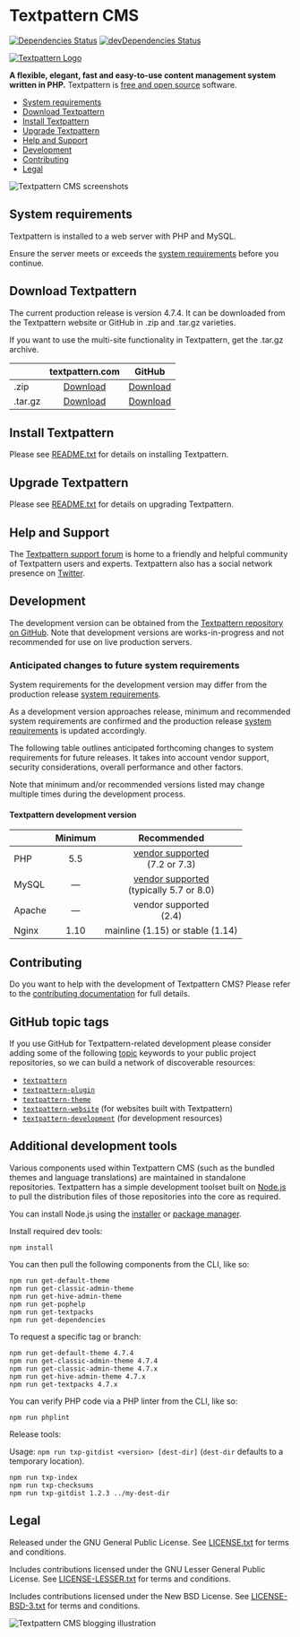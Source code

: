 # Textpattern CMS

[![Dependencies Status](https://david-dm.org/textpattern/textpattern/status.svg)](https://david-dm.org/textpattern/textpattern)
[![devDependencies Status](https://david-dm.org/textpattern/textpattern/dev-status.svg)](https://david-dm.org/textpattern/textpattern?type=dev)

[![Textpattern Logo](https://textpattern.com/assets/img/branding/carver/carver-128px.svg)](https://textpattern.com/)

**A flexible, elegant, fast and easy-to-use content management system written in PHP.** Textpattern is [free and open source](#legal) software.

* [System requirements](#system-requirements)
* [Download Textpattern](#download-textpattern)
* [Install Textpattern](#install-textpattern)
* [Upgrade Textpattern](#upgrade-textpattern)
* [Help and Support](#help-and-support)
* [Development](#development)
* [Contributing](#contributing)
* [Legal](#legal)

![Textpattern CMS screenshots](https://textpattern.com/assets/img/com/readme-device-screens.jpg)

## System requirements

Textpattern is installed to a web server with PHP and MySQL.

Ensure the server meets or exceeds the [system requirements](https://textpattern.com/system-requirements) before you continue.

## Download Textpattern

The current production release is version 4.7.4. It can be downloaded from the Textpattern website or GitHub in .zip and .tar.gz varieties.

If you want to use the multi-site functionality in Textpattern, get the .tar.gz archive.

|        |  textpattern.com  | GitHub |
|--------|:-------:|:-----:|
| .zip   | [Download](https://textpattern.com/file_download/93/textpattern-4.7.4.zip) | [Download](https://github.com/textpattern/textpattern/releases/download/4.7.4/textpattern-4.7.4.zip) |
| .tar.gz | [Download](https://textpattern.com/file_download/92/textpattern-4.7.4.tar.gz) | [Download](https://github.com/textpattern/textpattern/releases/download/4.7.4/textpattern-4.7.4.tar.gz) |


## Install Textpattern

Please see [README.txt](https://github.com/textpattern/textpattern/blob/master/README.txt) for details on installing Textpattern.

## Upgrade Textpattern

Please see [README.txt](https://github.com/textpattern/textpattern/blob/master/README.txt) for details on upgrading Textpattern.

## Help and Support

The [Textpattern support forum](https://forum.textpattern.com) is home to a friendly and helpful community of Textpattern users and experts. Textpattern also has a social network presence on [Twitter](https://textpattern.com/@textpattern).

## Development

The development version can be obtained from the [Textpattern repository on GitHub](https://github.com/textpattern/textpattern). Note that development versions are works-in-progress and not recommended for use on live production servers.

### Anticipated changes to future system requirements

System requirements for the development version may differ from the production release [system requirements](https://textpattern.com/system-requirements).

As a development version approaches release, minimum and recommended system requirements are confirmed and the production release [system requirements](https://textpattern.com/system-requirements) is updated accordingly.

The following table outlines anticipated forthcoming changes to system requirements for future releases. It takes into account vendor support, security considerations, overall performance and other factors.

Note that minimum and/or recommended versions listed may change multiple times during the development process.

#### Textpattern development version

|        |  Minimum  | Recommended |
|--------|:-------:|:-----:|
| PHP    | 5.5 | [vendor supported](https://php.net/supported-versions.php)<br />(7.2 or 7.3) |
| MySQL  | &mdash; | [vendor supported](https://www.mysql.com/support/supportedplatforms/database.html)<br />(typically 5.7 or 8.0) |
| Apache | &mdash; | vendor supported<br />(2.4) |
| Nginx  | 1.10 | mainline (1.15) or stable (1.14) |

## Contributing

Do you want to help with the development of Textpattern CMS? Please refer to the [contributing documentation](https://github.com/textpattern/textpattern/blob/dev/.github/CONTRIBUTING.md) for full details.

## GitHub topic tags

If you use GitHub for Textpattern-related development please consider adding some of the following [topic](https://help.github.com/articles/about-topics/) keywords to your public project repositories, so we can build a network of discoverable resources:

* [`textpattern`](https://github.com/topics/textpattern)
* [`textpattern-plugin`](https://github.com/topics/textpattern-plugin)
* [`textpattern-theme`](https://github.com/topics/textpattern-theme)
* [`textpattern-website`](https://github.com/topics/textpattern-website) (for websites built with Textpattern)
* [`textpattern-development`](https://github.com/topics/textpattern-development) (for development resources)

## Additional development tools

Various components used within Textpattern CMS (such as the bundled themes and language translations) are maintained in standalone repositories. Textpattern has a simple development toolset built on [Node.js](https://nodejs.org/) to pull the distribution files of those repositories into the core as required.

You can install Node.js using the [installer](https://nodejs.org/en/download/) or [package manager](https://nodejs.org/en/download/package-manager/).

Install required dev tools:

```ShellSession
npm install
```

You can then pull the following components from the CLI, like so:

```ShellSession
npm run get-default-theme
npm run get-classic-admin-theme
npm run get-hive-admin-theme
npm run get-pophelp
npm run get-textpacks
npm run get-dependencies
```

To request a specific tag or branch:

```ShellSession
npm run get-default-theme 4.7.4
npm run get-classic-admin-theme 4.7.4
npm run get-classic-admin-theme 4.7.x
npm run get-hive-admin-theme 4.7.x
npm run get-textpacks 4.7.x
```

You can verify PHP code via a PHP linter from the CLI, like so:

```ShellSession
npm run phplint
```

Release tools:

Usage: `npm run txp-gitdist <version> [dest-dir]` (`dest-dir` defaults to a
temporary location).

```ShellSession
npm run txp-index
npm run txp-checksums
npm run txp-gitdist 1.2.3 ../my-dest-dir
```

## Legal

Released under the GNU General Public License. See [LICENSE.txt](https://github.com/textpattern/textpattern/blob/master/LICENSE.txt) for terms and conditions.

Includes contributions licensed under the GNU Lesser General Public License. See [LICENSE-LESSER.txt](https://github.com/textpattern/textpattern/blob/master/textpattern/lib/LICENSE-LESSER.txt) for terms and conditions.

Includes contributions licensed under the New BSD License. See [LICENSE-BSD-3.txt](https://github.com/textpattern/textpattern/blob/master/textpattern/lib/LICENSE-BSD-3.txt) for terms and conditions.

![Textpattern CMS blogging illustration](https://textpattern.com/assets/img/com/readme-footer.jpg)
